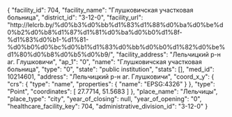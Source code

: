 {
    "facility_id": 704,
    "facility_name": "Глушковичская участковая больница",
    "district_id": "3-12-0",
    "facility_url": "http:\/\/lelcrb.by\/%d0%b3%d0%bb%d1%83%d1%88%d0%ba%d0%be%d0%b2%d0%b8%d1%87%d1%81%d0%ba%d0%b0%d1%8f-%d1%83%d0%b1-%d1%81-%d0%b0%d0%bc%d0%b1%d1%83%d0%bb%d0%b0%d1%82%d0%be%d1%80%d0%b8%d0%b5%d0%b9\/",
    "facility_address": "Лельчицкий р-н аг. Глушковичи",
    "ap_1": "0",
    "name": "Глушковичская участковая больница",
    "type": "0",
    "state": "public institution",
    "stats": [],
    "med_id": 10214601,
    "address": "Лельчицкий р-н аг. Глушковичи",
    "coord_x_y": {
        "crs": {
            "type": "name",
            "properties": {
                "name": "EPSG:4326"
            }
        },
        "type": "Point",
        "coordinates": [
            27.7714,
            51.5683
        ]
    },
    "place_name": "Лельчицы",
    "place_type": "city",
    "year_of_closing": null,
    "year_of_opening": "0",
    "healthcare_facility_key": 704,
    "administrative_division_id": "3-12-0"
}